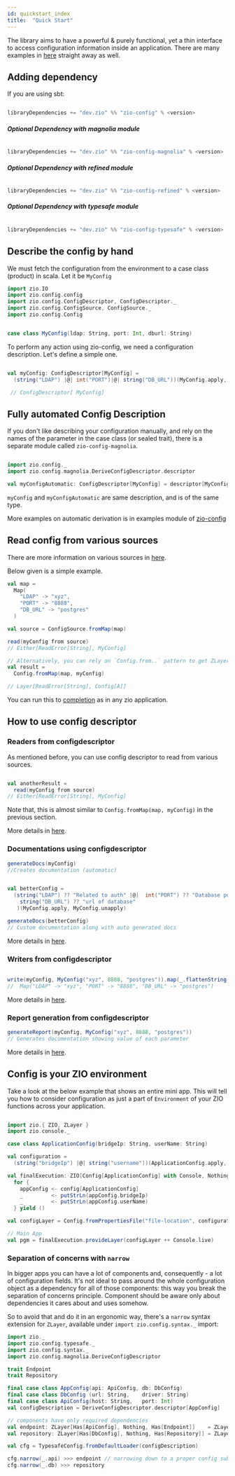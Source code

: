 ```yaml
---
id: quickstart_index
title:  "Quick Start"
---
```



The library aims to have a powerful & purely functional, yet a thin interface to access configuration information inside an application.
There are many examples in [here](https://github.com/zio/zio-config/tree/master/examples/src/main/scala/zio/config/examples) straight away as well.

## Adding dependency

If you are using sbt:

```scala

libraryDependencies += "dev.zio" %% "zio-config" % <version>

```

##### Optional Dependency with magnolia module

```scala

libraryDependencies += "dev.zio" %% "zio-config-magnolia" % <version>

```

##### Optional Dependency with refined module

```scala

libraryDependencies += "dev.zio" %% "zio-config-refined" % <version>

```


##### Optional Dependency with typesafe module

```scala

libraryDependencies += "dev.zio" %% "zio-config-typesafe" % <version>

```

## Describe the config by hand

We must fetch the configuration from the environment to a case class (product) in scala. Let it be `MyConfig`


```scala mdoc:silent
import zio.IO
import zio.config.config
import zio.config.ConfigDescriptor, ConfigDescriptor._
import zio.config.ConfigSource, ConfigSource._
import zio.config.Config

```

```scala mdoc:silent

case class MyConfig(ldap: String, port: Int, dburl: String)

```
To perform any action using zio-config, we need a configuration description.
Let's define a simple one.


```scala mdoc:silent

val myConfig: ConfigDescriptor[MyConfig] =
  (string("LDAP") |@| int("PORT")|@| string("DB_URL"))(MyConfig.apply, MyConfig.unapply)

 // ConfigDescriptor[ MyConfig]

```

## Fully automated Config Description

If you don't like describing your configuration manually, and rely on the names of the parameter in the case class (or sealed trait),
there is a separate module called `zio-config-magnolia`.

```scala mdoc:silent

import zio.config._
import zio.config.magnolia.DeriveConfigDescriptor.descriptor

val myConfigAutomatic: ConfigDescriptor[MyConfig] = descriptor[MyConfig]

```

`myConfig` and `myConfigAutomatic` are same description, and is of the same type. 

More examples on automatic derivation is in examples module of [zio-config](https://github.com/zio/zio-config)

## Read config from various sources

There are more information on various sources in [here](../sources/index.md).

Below given is a simple example.

```scala mdoc:silent
val map =
  Map(
    "LDAP" -> "xyz",
    "PORT" -> "8888",
    "DB_URL" -> "postgres"
  )

val source = ConfigSource.fromMap(map)

read(myConfig from source)
// Either[ReadError[String], MyConfig]

// Alternatively, you can rely on `Config.from..` pattern to get ZLayers.
val result =
  Config.fromMap(map, myConfig)

// Layer[ReadError[String], Config[A]]  

```

You can run this to [completion](https://zio.dev/docs/getting_started.html#main) as in any zio application.

## How to use config descriptor

### Readers from configdescriptor

As mentioned before, you can use config descriptor to read from various sources.

```scala mdoc:silent

val anotherResult =
  read(myConfig from source)
// Either[ReadError[String], MyConfig]
```

Note that, this is almost similar to `Config.fromMap(map, myConfig)` in the previous section.

More details in [here](../configdescriptor/index.md).

### Documentations using configdescriptor

```scala mdoc:silent
generateDocs(myConfig)
//Creates documentation (automatic)


val betterConfig =
  (string("LDAP") ?? "Related to auth" |@|  int("PORT") ?? "Database port" |@|
    string("DB_URL") ?? "url of database"
   )(MyConfig.apply, MyConfig.unapply)

generateDocs(betterConfig)
// Custom documentation along with auto generated docs
```

More details in [here](../configdescriptor/index.md).


### Writers from configdescriptor

```scala mdoc:silent

write(myConfig, MyConfig("xyz", 8888, "postgres")).map(_.flattenString())
//  Map("LDAP" -> "xyz", "PORT" -> "8888", "DB_URL" -> "postgres")

```

More details in [here](../configdescriptor/index.md).

### Report generation from configdescriptor


```scala mdoc:silent
generateReport(myConfig, MyConfig("xyz", 8888, "postgres"))
// Generates documentation showing value of each parameter

```


More details in [here](../configdescriptor/index.md).

## Config is your ZIO environment

Take a look at the below example that shows an entire mini app.
This will tell you how to consider configuration as just a part of `Environment` of your ZIO functions across your application.

```scala mdoc:silent

import zio.{ ZIO, ZLayer }
import zio.console._

case class ApplicationConfig(bridgeIp: String, userName: String)

val configuration =
  (string("bridgeIp") |@| string("username"))(ApplicationConfig.apply, ApplicationConfig.unapply)

val finalExecution: ZIO[Config[ApplicationConfig] with Console, Nothing, Unit] =
  for {
    appConfig <- config[ApplicationConfig]
    _         <- putStrLn(appConfig.bridgeIp)
    _         <- putStrLn(appConfig.userName)
  } yield ()

val configLayer = Config.fromPropertiesFile("file-location", configuration)

// Main App
val pgm = finalExecution.provideLayer(configLayer ++ Console.live)

```

### Separation of concerns with `narrow`

In bigger apps you can have a lot of components and, consequently - a lot of configuration fields. It's not ideal to pass around the whole configuration object as a dependency for all of those components: this way you break the separation of concerns principle. Component should be aware only about dependencies it cares about and uses somehow.

So to avoid that and do it in an ergonomic way, there's a `narrow` syntax extension for `ZLayer`, available under `import zio.config.syntax._` import:

```scala mdoc:silent
import zio._
import zio.config.typesafe._
import zio.config.syntax._
import zio.config.magnolia.DeriveConfigDescriptor

trait Endpoint
trait Repository

final case class AppConfig(api: ApiConfig, db: DbConfig)
final case class DbConfig (url: String,    driver: String)
final case class ApiConfig(host: String,   port: Int)
val configDescription = DeriveConfigDescriptor.descriptor[AppConfig]

// components have only required dependencies
val endpoint: ZLayer[Has[ApiConfig], Nothing, Has[Endpoint]]    = ZLayer.fromService(_ => new Endpoint {})
val repository: ZLayer[Has[DbConfig], Nothing, Has[Repository]] = ZLayer.fromService(_ => new Repository {}) 

val cfg = TypesafeConfig.fromDefaultLoader(configDescription)

cfg.narrow(_.api) >>> endpoint // narrowing down to a proper config subtree
cfg.narrow(_.db) >>> repository
```
